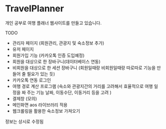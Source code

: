 # TravelPlanner

개인 공부로 여행 플래너 웹사이트를 만들고 있습니다.

TODO

- 관리자 페이지 (회원관리, 관광지 및 숙소정보 추가)
- 유저 페이지
- 회원가입 기능 (카카오톡 인증 도입예정)
- 회원을 대상으로 한 장바구니(데이터베이스 연동)
- 비회원을 대상으로 한 세션 장바구니 (회원일때랑 비회원일때랑 따로따로 기능을 만들어 줄 필요가 있는 듯)
- 카카오톡 연동 로그인
- 여행 경로 계산 프로그램 (숙소와 관광지간의 거리를 고려해서 효율적으로 여행 일정을 짜 주는 기능
  날짜, 이동수단, 이동거리 등을 고려
)
- 결제창 (모의)
- 메인화면 aos 라이브러리 적용
- 웹크롤링을 활용한 숙소정보 가져오기


정보는 상시로 수정됨
